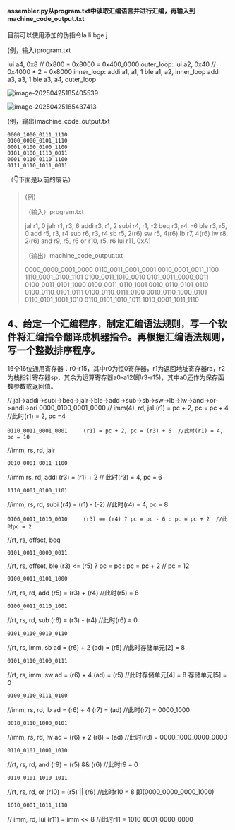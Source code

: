 #### assembler.py从program.txt中读取汇编语言并进行汇编，再输入到machine_code_output.txt

目前可以使用添加的伪指令la li bge j

(例，输入)program.txt

lui a4, 0x8       // 0x800 * 0x8000 = 0x400_0000
outer_loop:
lui a2, 0x40      // 0x4000 * 2 = 0x8000
inner_loop:
addi a1, a1, 1
ble a1, a2, inner_loop
addi a3, a3, 1
ble a3, a4, outer_loop



![image-20250425185405539](C:\Users\32188\AppData\Roaming\Typora\typora-user-images\image-20250425185405539.png)

![image-20250425185437413](C:\Users\32188\AppData\Roaming\Typora\typora-user-images\image-20250425185437413.png)



(例，输出)machine_code_output.txt

```
0000_1000_0111_1110
0100_0000_0101_1110
0001_0100_0100_1100
0101_0100_1110_0011
0001_0110_0110_1100
0111_0110_1011_0011
```



（👇下面是以前的废话）

> 
>
> (例)
>
> （输入）program.txt
>
> jal r1, 0
> jalr r1, r3, 6
> addi r3, r1, 2
> subi r4, r1, -2
> beq r3, r4, -6
> ble r3, r5, 0
> add r5, r3, r4
> sub r6, r3, r4
> sb r5, 2(r6)
> sw r5, 4(r6)
> lb r7, 4(r6)
> lw r8, 2(r6)
> and r9, r5, r6
> or r10, r5, r6
> lui r11, 0xA1
>
> 
>
> （输出）machine_code_output.txt
>
> 0000_0000_0001_0000
> 0110_0011_0001_0001
> 0010_0001_0011_1100
> 1110_0001_0100_1101
> 0100_0011_1010_0010
> 0101_0011_0000_0011
> 0100_0011_0101_1000
> 0100_0011_0110_1001
> 0010_0110_0101_0110
> 0100_0110_0101_0111
> 0100_0110_0111_0100
> 0010_0110_1000_0101
> 0110_0101_1001_1010
> 0110_0101_1010_1011
> 1010_0001_1011_1110







## 4、给定一个汇编程序，制定汇编语法规则，写一个软件将汇编指令翻译成机器指令。再根据汇编语法规则，写一个整数排序程序。

16个16位通用寄存器：r0-r15，其中r0为恒0寄存器，r1为返回地址寄存器ra，r2为栈指针寄存器sp，其余为运算寄存器a0-a12(即r3-r15)，其中a0还作为保存函数参数或返回值。

// jal->addi->subi->beq->jalr->ble->add->sub->sb->sw->lb->lw->and->or->andi->ori
    0000_0100_0001_0000 
  //  imm(4),   rd,  jal    (r1) = pc + 2, pc = pc + 4  //此时(r1) = 2, pc =4

    0110_0011_0001_0001     (r1) = pc + 2, pc = (r3) + 6  //此时(r1) = 4, pc = 10
  //imm,  rs,  rd,  jalr

    0010_0001_0011_1100     
  //imm   rs,  rd,  addi    (r3) = (r1) + 2     // 此时(r3) = 4, pc = 6

    1110_0001_0100_1101
  //imm,  rs,  rd,  subi    (r4) = (r1) - (-2)   //此时(r4) = 4, pc = 8

    0100_0011_1010_0010     (r3) == (r4) ? pc = pc - 6 : pc = pc + 2  //此时pc = 2
  //rt,  rs, offset, beq
    
    0101_0011_0000_0011
  //rt,  rs, offset, ble    (r3) <= (r5) ? pc = pc  : pc = pc + 2     // pc = 12
    
    0100_0011_0101_1000
  //rt,   rs,  rd,  add    (r5) = (r3) + (r4)   //此时(r5) = 8
    
    0100_0011_0110_1001
  //rt,   rs,  rd,  sub    (r6) = (r3) - (r4)   //此时(r6) = 0

    0101_0110_0010_0110
  //rt,  rs,  imm,  sb      ad = (r6) + 2   (ad) = (r5)     //此时存储单元[2] = 8

    0101_0110_0100_0111
  //rt,  rs,  imm,  sw      ad = (r6) + 4   (ad) = (r5)     //此时存储单元[4] = 8   存储单元[5] = 0    

    0100_0110_0111_0100
  //imm,  rs,  rd,  lb      ad = (r6) + 4   (r7) = (ad)     //此时(r7) = 0000_1000

    0010_0110_1000_0101
  //imm,  rs,  rd,  lw      ad = (r6) + 2   (r8) = (ad)     //此时(r8) = 0000_1000_0000_0000

    0110_0101_1001_1010
  //rt,   rs,  rd,  and    (r9) = (r5) && (r6)  //此时r9 = 0

    0110_0101_1010_1011
  //rt,   rs,  rd,  or     (r10) = (r5) || (r6)  //此时r10 = 8 即(0000_0000_0000_1000)

    1010_0001_1011_1110
  //    imm,    rd,  lui      (r11) = imm << 8  //此时r11 = 1010_0001_0000_0000



